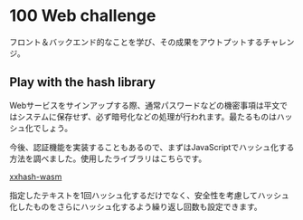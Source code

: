# 100 Web challenge

フロント＆バックエンド的なことを学び、その成果をアウトプットするチャレンジ。

## Play with the hash library

Webサービスをサインアップする際、通常パスワードなどの機密事項は平文ではシステムに保存せず、必ず暗号化などの処理が行われます。最たるものはハッシュ化でしょう。

今後、認証機能を実装することもあるので、まずはJavaScriptでハッシュ化する方法を調べました。使用したライブラリはこちらです。

[xxhash-wasm](https://github.com/jungomi/xxhash-wasm)

指定したテキストを1回ハッシュ化するだけでなく、安全性を考慮してハッシュ化したものをさらにハッシュ化するよう繰り返し回数も設定できます。

